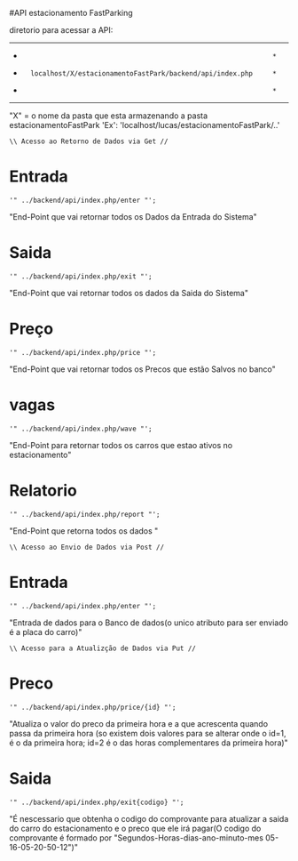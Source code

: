 #API estacionamento FastParking

diretorio para acessar a API:

**********************************************************************
*                                                                    *
*       localhost/X/estacionamentoFastPark/backend/api/index.php     *
*                                                                    *
**********************************************************************

"X" = o nome da pasta que esta armazenando a pasta estacionamentoFastPark
    'Ex': 'localhost/lucas/estacionamentoFastPark/..'


    \\ Acesso ao Retorno de Dados via Get //
# Entrada
    '" ../backend/api/index.php/enter "';
"End-Point que vai retornar todos os Dados da Entrada do Sistema"

# Saida
    '" ../backend/api/index.php/exit "';
"End-Point que vai retornar todos os dados da Saida do Sistema"

# Preço
    '" ../backend/api/index.php/price "';
"End-Point que vai retornar todos os Precos que estão Salvos no banco"

# vagas
    '" ../backend/api/index.php/wave "';
"End-Point para retornar todos os carros que estao ativos no estacionamento"

# Relatorio
    '" ../backend/api/index.php/report "';
"End-Point que retorna todos os dados "


    \\ Acesso ao Envio de Dados via Post //
# Entrada
    '" ../backend/api/index.php/enter "';
"Entrada de dados para o Banco de dados(o unico atributo para ser enviado é a placa do carro)"


    \\ Acesso para a Atualizção de Dados via Put //
# Preco
    '" ../backend/api/index.php/price/{id} "';
"Atualiza o valor do preco da primeira hora e a que acrescenta quando passa da primeira hora (so existem dois  valores para se alterar onde o id=1, é o da primeira hora; id=2 é o das horas complementares da primeira hora)"

# Saida
    '" ../backend/api/index.php/exit{codigo} "';
"É nescessario que obtenha o codigo do comprovante para atualizar a saida do carro do estacionamento e o preco que ele irá pagar(O codigo do comprovante é formado por "Segundos-Horas-dias-ano-minuto-mes
05-16-05-20-50-12")"

